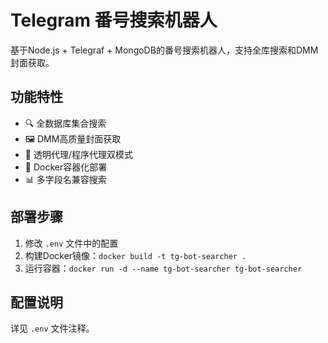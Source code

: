 # Telegram 番号搜索机器人

基于Node.js + Telegraf + MongoDB的番号搜索机器人，支持全库搜索和DMM封面获取。

## 功能特性

- 🔍 全数据库集合搜索
- 🖼️ DMM高质量封面获取
- 🔄 透明代理/程序代理双模式
- 🐳 Docker容器化部署
- 📊 多字段名兼容搜索

## 部署步骤

1. 修改 `.env` 文件中的配置
2. 构建Docker镜像：`docker build -t tg-bot-searcher .`
3. 运行容器：`docker run -d --name tg-bot-searcher tg-bot-searcher`

## 配置说明

详见 `.env` 文件注释。